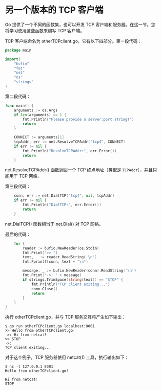 # **另一个版本的 TCP 客户端**

Go 提供了一个不同的函数集，也可以开发 TCP 客户端和服务器。在这一节，您将学习使用这些函数来编写 TCP 客户端。

TCP 客户端命名为 otherTCPclient.go，它有以下四部分。第一段代码：

```go
package main

import(
    "bufio"
    "fmt"
    "net"
    "os"
    "strings"
)
```

第二段代码：

```go
func main() {
    arguments := os.Args
    if len(arguments) == 1 {
        fmt.Println("Please provide a server:port string!")
        return
    }

    CONNECT := arguments[1]
    tcpAddr, err := net.ResolveTCPAddr("tcp4", CONNECT)
    if err != nil {
        fmt.Println("ResolveTCPAddr:", err.Error())
        return
    }
```

net.ResolveTCPAddr() 函数返回一个 TCP 终点地址（类型是 `TCPAddr`），并且只能用于 TCP 网络。

第三段代码：

```go
    conn, err := net.DialTCP("tcp4", nil, tcpAddr)
    if err != nil {
        fmt.Println("DialTCP:", err.Error())
        return
    }
```

net.DialTCP() 函数相当于 net.Dial() 对 TCP 网络。

最后的代码：

```go
    for {
        reader := bufio.NewReader(os.Stdin)
        fmt.Print(">> ")
        text, _ := reader.ReadString('\n')
        fmt.Fprintf(conn, text + "\n")

        message, _ := bufio.NewReader(conn).ReadString('\n')
        fmt.Print("->: " + message)
        if strings.TrimSpace(string(text)) == "STOP" {
            fmt.Println("TCP client exiting...")
            conn.Close()
            return
        }
    }
}
```

执行 otherTCPclient.go，并与 TCP 服务交互将产生如下输出：

```shell
$ go run otherTCPclient.go localhost:8001
>> Hello from otherTCPclient.go!
->: Hi from netcat!
>> STOP
->:
TCP client exiting...
```

对于这个例子，TCP 服务器使用 netcat(1) 工具，执行输出如下：

```shell
$ nc -l 127.0.0.1 8001
Hello from otherTCPclient.go!

Hi from netcat!
STOP
```